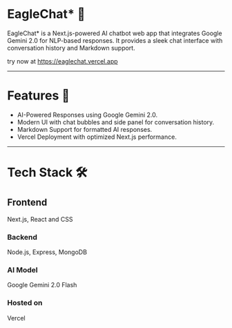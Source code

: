 # EagleChat* 🦅

EagleChat* is a Next.js-powered AI chatbot web app that integrates Google Gemini 2.0 for NLP-based responses. It provides a sleek chat interface with conversation history and Markdown support.

try now at https://eaglechat.vercel.app

----

# Features 🚀
- AI-Powered Responses using Google Gemini 2.0.
- Modern UI with chat bubbles and side panel for conversation history.
- Markdown Support for formatted AI responses.
- Vercel Deployment with optimized Next.js performance.
-----
# Tech Stack 🛠️

## Frontend
Next.js, React and CSS
### Backend
Node.js, Express, MongoDB

### AI Model
Google Gemini 2.0 Flash

### Hosted on
Vercel

